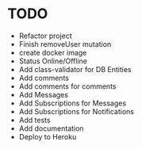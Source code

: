 # TODO

- Refactor project
- Finish removeUser mutation
- create docker image
- Status Online/Offline
- Add class-validator for DB Entities
- Add comments
- Add comments for comments
- Add Messages
- Add Subscriptions for Messages
- Add Subscriptions for Notifications
- Add tests
- Add documentation
- Deploy to Heroku
